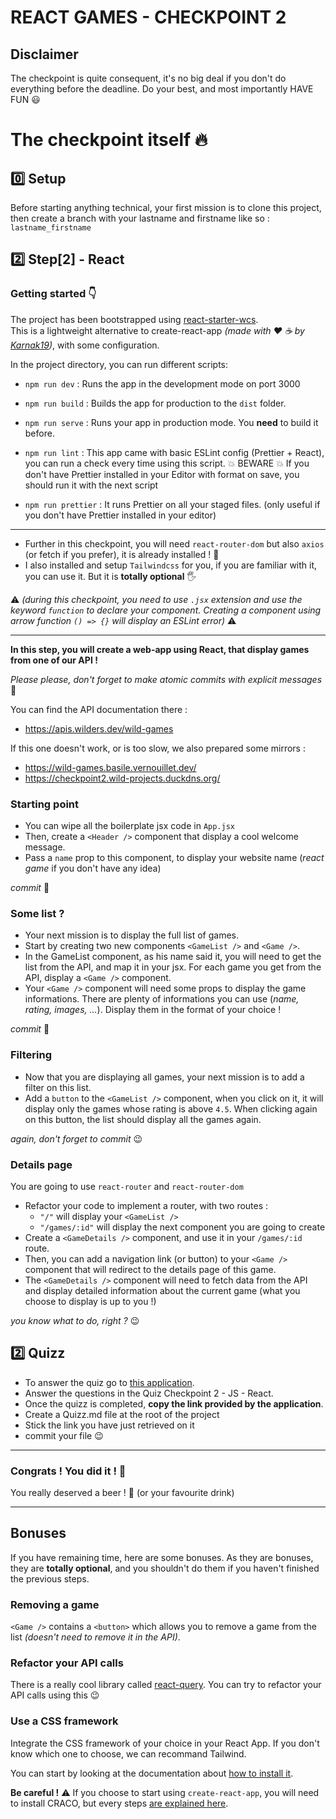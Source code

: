 # REACT GAMES - CHECKPOINT 2

## Disclaimer

The checkpoint is quite consequent, it's no big deal if you don't do everything before the deadline. Do your best, and most importantly HAVE FUN :smiley:

# The checkpoint itself :fire:

## :zero: Setup

Before starting anything technical, your first mission is to clone this project, then create a branch with your lastname and firstname like so : `lastname_firstname`

## :two: Step[2] - React

### Getting started :point_down:

The project has been bootstrapped using [react-starter-wcs](https://www.npmjs.com/package/react-starter-wcs).  
This is a lightweight alternative to create-react-app _(made with :heart: :coffee: by [Karnak19](https://github.com/Karnak19))_, with some configuration.

In the project directory, you can run different scripts:

- `npm run dev` : Runs the app in the development mode on port 3000

- `npm run build` : Builds the app for production to the `dist` folder.

- `npm run serve` : Runs your app in production mode. You **need** to build it before.

- `npm run lint` : This app came with basic ESLint config (Prettier + React), you can run a check every time using this script. :collision: BEWARE :collision: If you don't have Prettier installed in your Editor with format on save, you should run it with the next script

- `npm run prettier` : It runs Prettier on all your staged files. (only useful if you don't have Prettier installed in your editor)

___

- Further in this checkpoint, you will need `react-router-dom` but also `axios` (or fetch if you prefer), it is already installed ! :construction_worker:
- I also installed and setup `Tailwindcss` for you, if you are familiar with it, you can use it. But it is **totally optional** :raised_hand_with_fingers_splayed:

:warning: _(during this checkpoint, you need to use `.jsx` extension and use the keyword `function` to declare your component. Creating a component using arrow function `() => {}` will display an ESLint error)_ :warning:

___

**In this step, you will create a web-app using React, that display games from one of our API !**

_Please please, don't forget to make atomic commits with explicit messages_ :pray:

You can find the API documentation there :

- https://apis.wilders.dev/wild-games

If this one doesn't work, or is too slow, we also prepared some mirrors :

- https://wild-games.basile.vernouillet.dev/
- https://checkpoint2.wild-projects.duckdns.org/

### Starting point

- You can wipe all the boilerplate jsx code in `App.jsx`
- Then, create a `<Header />` component that display a cool welcome message.
- Pass a `name` prop to this component, to display your website name (_react game_ if you don't have any idea)

_commit_ :hand_over_mouth:

### Some list ?

- Your next mission is to display the full list of games.
- Start by creating two new components `<GameList />` and `<Game />`.
- In the GameList component, as his name said it, you will need to get the list from the API, and map it in your jsx. For each game you get from the API, display a `<Game />` component.
- Your `<Game />` component will need some props to display the game informations. There are plenty of informations you can use (_name, rating, images, ..._). Display them in the format of your choice !

_commit_ :hand_over_mouth:

### Filtering

- Now that you are displaying all games, your next mission is to add a filter on this list.
- Add a `button` to the `<GameList />` component, when you click on it, it will display only the games whose rating is above `4.5`. When clicking again on this button, the list should display all the games again.

_again, don't forget to commit_ :wink:

### Details page

You are going to use `react-router` and `react-router-dom`

- Refactor your code to implement a router, with two routes :
  - `"/"` will display your `<GameList />`
  - `"/games/:id"` will display the next component you are going to create
- Create a `<GameDetails />` component, and use it in your `/games/:id` route.
- Then, you can add a navigation link (or button) to your `<Game />` component that will redirect to the details page of this game.
- The `<GameDetails />` component will need to fetch data from the API and display detailed information about the current game (what you choose to display is up to you !)

_you know what to do, right ?_ :wink:

## :two: Quizz

- To answer the quiz go to [this application](https://wild-quiz-client.herokuapp.com/).
- Answer the questions in the Quiz Checkpoint 2 - JS - React.
- Once the quizz is completed, **copy the link provided by the application**.
- Create a Quizz.md file at the root of the project
- Stick the link you have just retrieved on it
- commit your file :wink:

---

### Congrats ! You did it ! :confetti_ball:

You really deserved a beer ! :beers: (or your favourite drink)

---

## Bonuses

If you have remaining time, here are some bonuses. As they are bonuses, they are **totally optional**, and you shouldn't do them if you haven't finished the previous steps.

### Removing a game

`<Game />` contains a `<button>` which allows you to remove a game from the list _(doesn't need to remove it in the API)_.

### Refactor your API calls

There is a really cool library called [react-query](https://react-query.tanstack.com/overview#enough-talk-show-me-some-code-already). You can try to refactor your API calls using this :wink:

### Use a CSS framework

Integrate the CSS framework of your choice in your React App. 
If you don't know which one to choose, we can recommand Tailwind.

You can start by looking at the documentation about [how to install it](https://tailwindcss.com/docs/installation).

**Be careful !** :warning: If you choose to start using `create-react-app`, you will need to install CRACO, but every steps [are explained here](https://tailwindcss.com/docs/guides/create-react-app).

